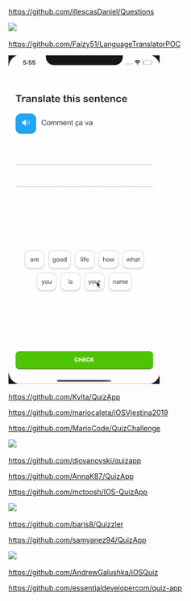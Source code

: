 https://github.com/illescasDaniel/Questions

![](https://github.com/illescasDaniel/Questions/raw/master/images/topicCreatorDark.jpg)

https://github.com/Faizy51/LanguageTranslatorPOC

![](https://github.com/Faizy51/LanguageTranslatorPOC/raw/master/preview1.gif)

https://github.com/Kylta/QuizApp

https://github.com/mariocaleta/iOSVjestina2019

https://github.com/MarioCode/QuizChallenge

![](https://user-images.githubusercontent.com/12527666/56966282-7168ae00-6b67-11e9-9289-620c5f46990f.jpg)

https://github.com/djovanovski/quizapp

https://github.com/AnnaK87/QuizApp

https://github.com/mctoosh/IOS-QuizApp

![](https://user-images.githubusercontent.com/15992710/40520841-4298fd2c-5fc0-11e8-94d6-17921b6768e5.png)

https://github.com/baris8/Quizzler

https://github.com/samyanez94/QuizApp

![](https://camo.githubusercontent.com/5dce42a5d396cba43626bbf7b6f98538171e20da/68747470733a2f2f692e696d6775722e636f6d2f3448355a5169782e6a7067)

https://github.com/AndrewGalushka/iOSQuiz

https://github.com/essentialdevelopercom/quiz-app


